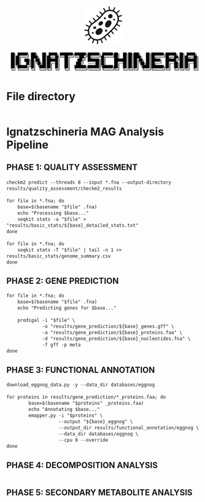 <p align="center">
  <img src="meta/ignatz_bacteria.png" alt="Bacteria" width="100"/>
</p>

<p align="center">
  <img src="meta/ignatzschineria-banner.gif" alt="Ignatzschineria banner" width="600"/>
</p>

# File directory
```

```

# Ignatzschineria MAG Analysis Pipeline

## PHASE 1: QUALITY ASSESSMENT
```
checkm2 predict --threads 8 --input *.fna --output-directory results/quality_assessment/checkm2_results

for file in *.fna; do
    base=$(basename "$file" .fna)
    echo "Processing $base..."
    seqkit stats -a "$file" > "results/basic_stats/${base}_detailed_stats.txt"
done

for file in *.fna; do
    seqkit stats -T "$file" | tail -n 1 >> results/basic_stats/genome_summary.csv
done
```

## PHASE 2: GENE PREDICTION
```
for file in *.fna; do
    base=$(basename "$file" .fna)
    echo "Predicting genes for $base..."
    
    prodigal -i "$file" \
             -o "results/gene_prediction/${base}_genes.gff" \
             -a "results/gene_prediction/${base}_proteins.faa" \
             -d "results/gene_prediction/${base}_nucleotides.fna" \
             -f gff -p meta
done
```

## PHASE 3: FUNCTIONAL ANNOTATION
```
download_eggnog_data.py -y --data_dir databases/eggnog

for proteins in results/gene_prediction/*_proteins.faa; do
        base=$(basename "$proteins" _proteins.faa)
        echo "Annotating $base..."
        emapper.py -i "$proteins" \
                   --output "${base}_eggnog" \
                   --output_dir results/functional_annotation/eggnog \
                   --data_dir databases/eggnog \
                   --cpu 8 --override
done
```

## PHASE 4: DECOMPOSITION ANALYSIS
```

```

## PHASE 5: SECONDARY METABOLITE ANALYSIS
```

```
